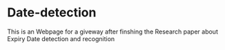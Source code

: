 # Date-detection

This is an Webpage for a giveway after finshing the Research paper about Expiry Date detection and recognition
